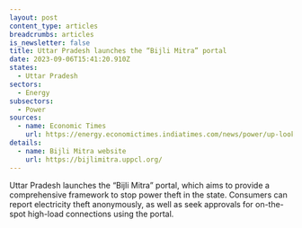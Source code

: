 ```yaml
---
layout: post
content_type: articles
breadcrumbs: articles
is_newsletter: false
title: Uttar Pradesh launches the “Bijli Mitra” portal
date: 2023-09-06T15:41:20.910Z
states:
  - Uttar Pradesh
sectors:
  - Energy
subsectors:
  - Power
sources:
  - name: Economic Times
    url: https://energy.economictimes.indiatimes.com/news/power/up-looks-to-plug-power-theft-via-bijli-mitra-portal-give-on-spot-approval-for-higher-load-connections/103238040
details:
  - name: Bijli Mitra website
    url: https://bijlimitra.uppcl.org/
---
```

Uttar Pradesh launches the “Bijli Mitra” portal, which aims to provide a comprehensive framework to stop power theft in the state. Consumers can report electricity theft anonymously, as well as seek approvals for on-the-spot high-load connections using the portal.
